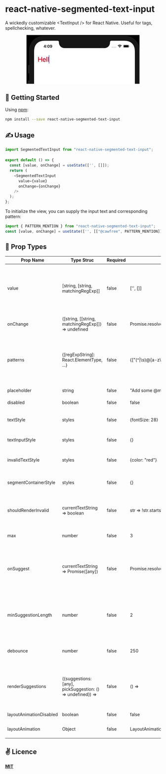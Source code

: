 # react-native-segmented-text-input
A wickedly customizable &lt;TextInput /> for React Native. Useful for tags, spellchecking, whatever.

<p align="center">
  <img src="./public/logo.gif" />
</p>

## 🚀 Getting Started

Using [npm](https://www.npmjs.com/):

```bash
npm install --save react-native-segmented-text-input
```

## ✍️ Usage

```javascript
import SegmentedTextInput from "react-native-segmented-text-input";

export default () => {
  const [value, onChange] = useState(['', []]);
  return (
    <SegmentedTextInput
      value={value}
      onChange={onChange}
    />
  );
};
```

To initialize the view, you can supply the input text and corresponding pattern:

```javascript
import { PATTERN_MENTION } from "react-native-segmented-text-input";
const [value, onChange] = useState(['', [["@cawfree", PATTERN_MENTION]]]);
```

## 🤔 Prop Types

| Prop Name               | Type Struc                                                                     | Required | Default                                      | Description                                                                                                                     |
|-------------------------|--------------------------------------------------------------------------------|----------|----------------------------------------------|---------------------------------------------------------------------------------------------------------------------------------|
| value                   | [string, [string, matchingRegExp]]                                             | false    | ['', []]                                     | The current state of the input. Array of the string being typed, and array of previous regexp matches relating to match string. |
| onChange                | ([string, [[string, matchingRegExp]]) => undefined                             | false    | Promise.resolve                              | Called when the segments or input text has changed.                                                                             |
| patterns                | {[regExpString]: React.ElementType, ...}                                       | false    | {["(^\|\s)@[a-z\d-]+"] => Mention            | Maps a to a React component to render them. Is passed an onRequestDelete prop used to delete the segment.                       |
| placeholder             | string                                                                         | false    | "Add some @mentions..."                      | Placeholder for the text input.                                                                                                 |
| disabled                | boolean                                                                        | false    | false                                        | Prevent the user from typing.                                                                                                   |
| textStyle               | styles                                                                         | false    | {fontSize: 28}                               | Style the text. (Inherited for both Text and InputText).                                                                        |
| textInputStyle          | styles                                                                         | false    | {}                                           | Specific additional styling for the TextInput.                                                                                  |
| invalidTextStyle        | styles                                                                         | false    | {color: "red"}                               | Specific additional styling for the TextInput when in error.                                                                    |
| segmentContainerStyle        | styles                                                                         | false    | {}                               | Additional styling for segment container.                                                                    |
| shouldRenderInvalid     | currentTextString => boolean                                                   | false    | str => !str.startsWith("@")                  | Determines whether a particular string should be rendered using invalidTextStyle.                                               |
| max                     | number                                                                         | false    | 3                                            | Maximum number of segments.                                                                                                     |
| onSuggest               | currentTextString => Promise([any])                                              | false    | Promise.resolve([])                          | A call which is made when the user is mid-typing. The string is passed to ask the parent to provide possible suggestions.       |
| minSuggestionLength     | number                                                                         | false    | 2                                            | The minimum number of characters a user should have typed before attempting to make a suggestion.                               |
| debounce                | number                                                                         | false    | 250                                          | The number of milliseconds to throttle attempts at querying for a suggestion.                                                   |
| renderSuggestions       | ({suggestions:[any], pickSuggestion: () => undefined}) => <SomeReactComponent /> | false    | () => <BunchOfSuggestionsThatCanBeDeleted /> | Used to render suggestions. This function must understand the specific format of returned suggestion data.                      |
| layoutAnimationDisabled | boolean                                                                        | false    | false                                        | Disables layout animations.                                                                                                     |
| layoutAnimation         | Object                                                                         | false    | LayoutAnimation.Presets.easeInEaseOut        | Defines the style of layout animation.                                                                                          |

## ✌️ Licence
[**MIT**](./LICENSE.md)
